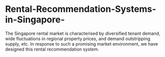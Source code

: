 # Rental-Recommendation-Systems-in-Singapore-
The Singapore rental market is characterised by diversified tenant demand, wide fluctuations in regional property prices, and demand outstripping supply, etc. In response to such a promising market environment, we have designed this rental recommendation system.
